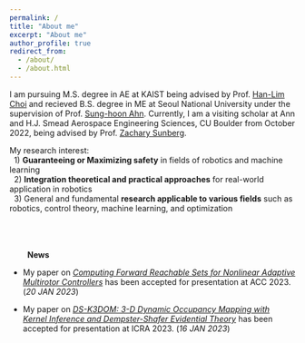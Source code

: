 ```yaml
---
permalink: /
title: "About me"
excerpt: "About me"
author_profile: true
redirect_from: 
  - /about/
  - /about.html
---
```

 
I am pursuing M.S. degree in AE at KAIST being advised by Prof. [Han-Lim Choi](https://lics.kaist.ac.kr/) and  recieved B.S. degree in ME at Seoul National University under the supervision of Prof. [Sung-hoon Ahn](https://fab.snu.ac.kr/team/professor.php). Currently, I am a visiting scholar at Ann and H.J. Smead Aerospace Engineering Sciences, CU Boulder from October 2022, being advised by Prof. [Zachary Sunberg](https://zachary.sunberg.net/).

My research interest:    
 &nbsp; 1) **Guaranteeing or Maximizing safety** in fields of robotics and machine learning    
 &nbsp; 2) **Integration theoretical and practical approaches** for real-world application in robotics    
 &nbsp; 3) General and fundamental **research applicable to various fields** such as robotics, control theory, machine learning, and optimization
 
 <br/> <br/> <br/>
  &nbsp; &nbsp; &nbsp; &nbsp; **News**
 
 * My paper on *[Computing Forward Reachable Sets for Nonlinear Adaptive Multirotor Controllers](https://arxiv.org/abs/2209.07780)* has been accepted for presentation at ACC 2023. (*20 JAN 2023*)
 
 * My paper on *[DS-K3DOM: 3-D Dynamic Occupancy Mapping with Kernel Inference and Dempster-Shafer Evidential Theory](https://arxiv.org/abs/2209.07764)* has been accepted for presentation at ICRA 2023. (*16 JAN 2023*)
